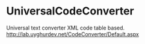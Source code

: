 UniversalCodeConverter
======================

Universal text converter XML code table based. http://lab.uyghurdev.net/CodeConverter/Default.aspx
